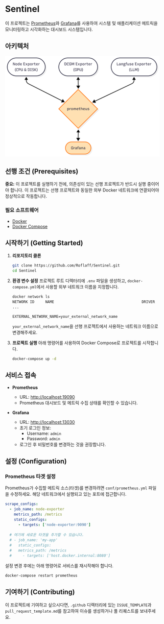 # Sentinel

이 프로젝트는 [Prometheus](https://prometheus.io/)와 [Grafana](https://grafana.com/)를 사용하여 시스템 및 애플리케이션 메트릭을 모니터링하고 시각화하는 대시보드 시스템입니다.

## 아키텍처

<p align="center">
  <img src="./docs/architecture.png" alt="Sentinel Architecture" width="600"/>
</p>


## 선행 조건 (Prerequisites)

**중요:** 이 프로젝트를 실행하기 전에, 의존성이 있는 선행 프로젝트가 반드시 실행 중이어야 합니다. 이 프로젝트는 선행 프로젝트와 동일한 외부 Docker 네트워크에 연결되어야 정상적으로 작동합니다.

### 필요 소프트웨어

*   [Docker](https://www.docker.com/get-started)
*   [Docker Compose](https://docs.docker.com/compose/install/)

## 시작하기 (Getting Started)

1.  **리포지토리 클론**
    ```bash
    git clone https://github.com/Roflaff/Sentinel.git
    cd Sentinel
    ```

2.  **환경 변수 설정**
    프로젝트 루트 디렉터리에 `.env` 파일을 생성하고, `docker-compose.yml`에서 사용할 외부 네트워크 이름을 지정합니다.
    ```bash
    docker network ls
    NETWORK ID     NAME                                        DRIVER    SCOPE
    ...
    ```
    
    ```
    EXTERNAL_NETWORK_NAME=your_external_network_name
    ```
    `your_external_network_name`을 선행 프로젝트에서 사용하는 네트워크 이름으로 변경해주세요.

3.  **프로젝트 실행**
    아래 명령어를 사용하여 Docker Compose로 프로젝트를 시작합니다.
    ```bash
    docker-compose up -d
    ```

## 서비스 접속

*   **Prometheus**
    *   URL: [http://localhost:19090](http://localhost:19090)
    *   Prometheus 대시보드 및 메트릭 수집 상태를 확인할 수 있습니다.

*   **Grafana**
    *   URL: [http://localhost:13030](http://localhost:13030)
    *   초기 로그인 정보:
        *   Username: `admin`
        *   Password: `admin`
    *   로그인 후 비밀번호를 변경하는 것을 권장합니다.

## 설정 (Configuration)

### Prometheus 타겟 설정

Prometheus가 수집할 메트릭 소스(타겟)를 변경하려면 `conf/prometheus.yml` 파일을 수정하세요. 해당 네트워크에서 실행되고 있는 포트에 접근합니다.

```yaml
scrape_configs:
  - job_name: node-exporter
    metrics_path: /metrics
    static_configs:
      - targets: ['node-exporter:9090']
  
  # 여기에 새로운 타겟을 추가할 수 있습니다.
  # - job_name: 'my-app'
  #   static_configs:
  #   metrics_path: /metrics
  #     - targets: ['host.docker.internal:8080']
```

설정 변경 후에는 아래 명령어로 서비스를 재시작해야 합니다.
```bash
docker-compose restart prometheus
```

## 기여하기 (Contributing)

이 프로젝트에 기여하고 싶으시다면, `.github` 디렉터리에 있는 `ISSUE_TEMPLATE`과 `pull_request_template.md`를 참고하여 이슈를 생성하거나 풀 리퀘스트를 보내주세요.
